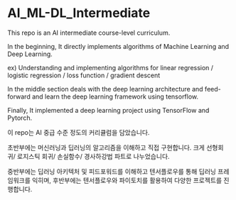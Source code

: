# AI_ML-DL_Intermediate


This repo is an AI intermediate course-level curriculum.

In the beginning, It directly implements algorithms of Machine Learning and Deep Learning.

ex) Understanding and implementing algorithms for linear regression / logistic regression / loss function / gradient descent

In the middle section deals with the deep learning architecture and feed-forward and learn the deep learning framework using tensorflow.

Finally, It implemented a deep learning project using TensorFlow and Pytorch.


이 repo는 AI 중급 수준 정도의 커리큘럼을 담았습니다.

초반부에는 머신러닝과 딥러닝의 알고리즘을 이해하고 직접 구현합니다. 크게 선형회귀/ 로지스틱 회귀/ 손실함수/ 경사하강법 파트로 나누었습니다.

중반부에는 딥러닝 아키텍처 및 피드포워드를 이해하고 텐서플로우를 통해 딥러닝 프레임워크를 익히며, 후반부에는 텐서플로우와 파이토치를 활용하여 다양한 프로젝트를 진행합니다.
